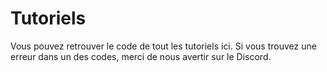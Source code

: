 # Tutoriels
Vous pouvez retrouver le code de tout les tutoriels ici. Si vous trouvez une erreur dans un des codes, merci de nous avertir sur le Discord.
